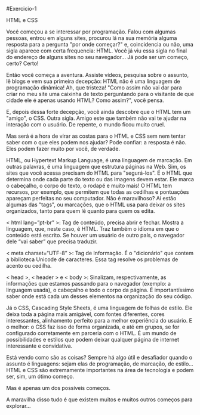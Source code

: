 #Exercicio-1

HTML e CSS

Você começou a se interessar por programação. Falou com algumas pessoas, entrou em alguns sites, procurou lá na sua memória alguma resposta para a pergunta "por onde começar?" e, coincidencia ou não, uma sigla aparece com certa frequencia: HTML. Você já viu essa sigla no final do endereço de alguns sites no seu navegador... Já pode ser um começo, certo? Certo!

Então você começa a aventura. Assiste vídeos, pesquisa sobre o assunto, lê blogs e vem sua primeira decepção: HTML não é uma linguagem de programação dinâmica! Ah, que tristeza! "Como assim não vai dar para criar no meu site uma caixinha de texto perguntando para o visitante de que cidade ele é apenas usando HTML? Como assim?", você pensa.

E, depois dessa forte decepção, você ainda descobre que o HTML tem um "amigo", o CSS. Outra sigla. Amigo este que também não vai te ajudar na interação com o usuário. De repente, o mundo ficou muito cruel.

Mas será é a hora de virar as costas para o HTML e CSS sem nem tentar saber com o que eles podem nos ajudar? Pode confiar: a resposta é não. Eles podem fazer muito por você, de verdade.

HTML, ou Hypertext Markup Language, é uma linguagem de marcação. Em outras palavras, é uma linguagem que estrutura páginas na Web. Sim, os sites que você acessa precisam do HTML para "segurá-los". É o HTML que determina onde cada parte do texto ou das imagens devem estar. Ele marca o cabeçalho, o corpo do texto, o rodapé e muito mais! O HTML tem recursos, por exemplo, que permitem que todas as cedilhas e pontuações apareçam perfeitas no seu computador. Não é maravilhoso? Aí estão algumas das "tags", ou marcações, que o HTML usa para deixar os sites organizados, tanto para quem lê quanto para quem os edita.

< html lang=”pt-br” >: Tag de conteúdo, precisa abrir e fechar. Mostra a linguagem, que, neste caso, é HTML. Traz também o idioma em que o conteúdo está escrito. Se houver um usuário de outro país, o navegador dele “vai saber” que precisa traduzir.

< meta charset=“UTF-8” >:  Tag de Informação. É o "dicionário" que contem a biblioteca Unicode de caracteres. Essa tag resolve os problemas de acento ou cedilha.

< head >, < header > e < body >: Sinalizam, respectivamente, as informações que estamos passando para o navegador (exemplo: a linguagem usada), o cabeçalho e todo o corpo da página. É importantíssimo saber onde está cada um desses elementos na organização do seu código.

Já o CSS, Cascading Style Sheets, é uma linguagem de folhas de estilo. Ele deixa toda a página mais amigável, com fontes diferentes, cores interessantes, alinhamento perfeito para a melhor experiência do usuário. E o melhor: o CSS faz isso de forma organizada, e até em grupos, se for configurado corretamente em parceria com o HTML. É um mundo de possibilidades e estilos que podem deixar qualquer página de internet interessante e convidativa.

Está vendo como são as coisas? Sempre há algo útil e desafiador quando o assunto é linguagens: sejam elas de programação, de marcação, de estilo... HTML e CSS são extremamente importantes na área de tecnologia e podem ser, sim, um ótimo começo. 

Mas é apenas um dos possíveis começos. 

A maravilha disso tudo é que existem muitos e muitos outros começos para explorar... 

